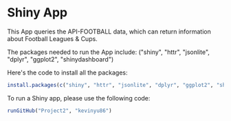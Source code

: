 # Shiny App

This App queries the API-FOOTBALL data, which can return information about Football Leagues & Cups.

The packages needed to run the App include:
("shiny", "httr", "jsonlite", "dplyr", "ggplot2", "shinydashboard")

Here's the code to install all the packages:
```R
install.packages(c("shiny", "httr", "jsonlite", "dplyr", "ggplot2", "shinydashboard"))
```

To run a Shiny app, please use the following code:

```R
runGitHub("Project2", "kevinyu86")
```
